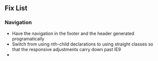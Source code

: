 ## Fix List

### Navigation
* Have the navigation in the footer and the header generated programatically
* Switch from using nth-child declarations to using straight classes so that the responsive adjustments carry down past IE9
* 